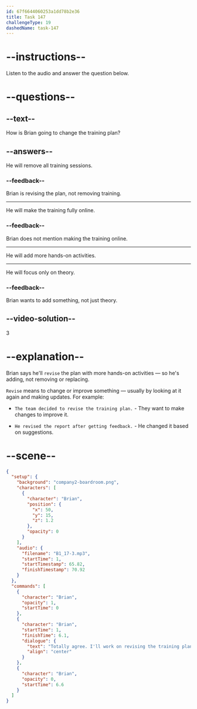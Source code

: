 ```yaml
---
id: 67f6644060253a1dd78b2e36
title: Task 147
challengeType: 19
dashedName: task-147
---
```


<!-- (audio) Brian: Totally agree. I'll work on revising the training plan with more hands-on activities. -->

# --instructions--

Listen to the audio and answer the question below.

# --questions--

## --text--

How is Brian going to change the training plan?

## --answers--

He will remove all training sessions.

### --feedback--

Brian is revising the plan, not removing training.

---

He will make the training fully online.

### --feedback--

Brian does not mention making the training online.

---

He will add more hands-on activities.

---

He will focus only on theory.

### --feedback--

Brian wants to add something, not just theory.

## --video-solution--

3

# --explanation--

Brian says he'll `revise` the plan with more hands-on activities — so he's adding, not removing or replacing.

`Revise` means to change or improve something — usually by looking at it again and making updates. For example:

- `The team decided to revise the training plan.` - They want to make changes to improve it.

- `He revised the report after getting feedback.` - He changed it based on suggestions.

# --scene--

```json
{
  "setup": {
    "background": "company2-boardroom.png",
    "characters": [
      {
        "character": "Brian",
        "position": {
          "x": 50,
          "y": 15,
          "z": 1.2
        },
        "opacity": 0
      }
    ],
    "audio": {
      "filename": "B1_17-3.mp3",
      "startTime": 1,
      "startTimestamp": 65.82,
      "finishTimestamp": 70.92
    }
  },
  "commands": [
    {
      "character": "Brian",
      "opacity": 1,
      "startTime": 0
    },
    {
      "character": "Brian",
      "startTime": 1,
      "finishTime": 6.1,
      "dialogue": {
        "text": "Totally agree. I'll work on revising the training plan with more hands-on activities.",
        "align": "center"
      }
    },
    {
      "character": "Brian",
      "opacity": 0,
      "startTime": 6.6
    }
  ]
}
```

